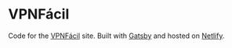 # VPNFácil

Code for the [VPNFácil](https://vpnfacil.com) site. Built with [Gatsby](https://www.gatsbyjs.com/) and hosted on [Netlify](https://www.netlify.com/).
